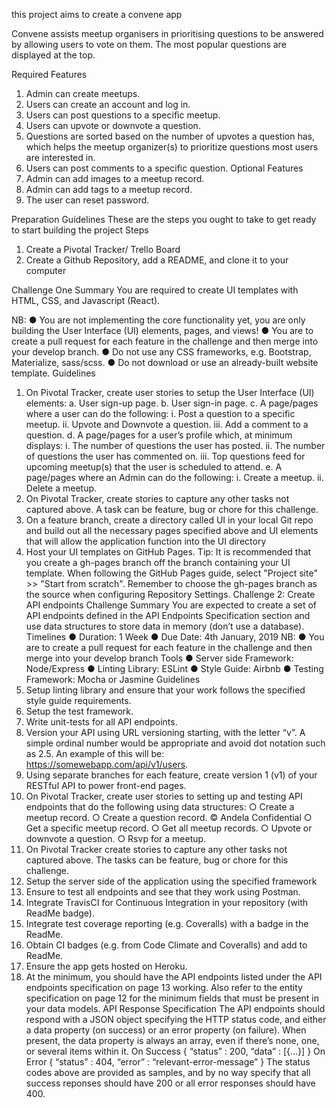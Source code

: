 this project aims to create a convene app

Convene assists meetup organisers in prioritising questions to be answered by allowing users to vote on them. The most popular questions are displayed at the top.


Required Features
1. Admin can create meetups.
2. Users can create an account and log in.
3. Users can post questions to a specific meetup.
4. Users can upvote or downvote a question.
5. Questions are sorted based on the number of upvotes a question has, which helps the meetup organizer(s) to prioritize questions most users are interested in.
6. Users can post comments to a specific question.
Optional Features
1. Admin can add images to a meetup record.
2. Admin can add tags to a meetup record.
3. The user can reset password.


Preparation Guidelines
These are the steps you ought to take to get ready to start building the project
Steps
1. Create a Pivotal Tracker/ Trello Board
2. Create a Github Repository, add a README, and clone it to your computer


Challenge One Summary
You are required to create UI templates with HTML, CSS, and Javascript (React).

NB:
● You are not implementing the core functionality yet, you are only building the User Interface (UI) elements, pages, and views!
● You are to create a pull request for each feature in the challenge and then merge into your develop branch.
● Do not use any CSS frameworks, e.g. Bootstrap, Materialize, sass/scss.
● Do not download or use an already-built website template. 
Guidelines
1. On Pivotal Tracker, create user stories to setup the User Interface (UI) elements:
a. User sign-up page.
b. User sign-in page.
c. A page/pages where a user can do the following:
i. Post a question to a specific meetup.
ii. Upvote and Downvote a question.
iii. Add a comment to a question.
d. A page/pages for a user’s profile which, at minimum displays:
i. The number of questions the user has posted.
ii. The number of questions the user has commented on.
iii. Top questions feed for upcoming meetup(s) that the user is scheduled to
attend.
e. A page/pages where an Admin can do the following:
i. Create a meetup.
ii. Delete a meetup.
2. On Pivotal Tracker, create stories to capture any other tasks not captured above. A
task can be feature, bug or chore for this challenge.
3. On a feature branch, create a directory called UI in your local Git repo and build out all
the necessary pages specified above and UI elements that will allow the application
function into the UI directory
4. Host your UI templates on GitHub Pages.
Tip: It is recommended that you create a gh-pages branch off the branch containing your
UI template. When following the GitHub Pages guide, select "Project site" >> "Start from
scratch". Remember to choose the gh-pages branch as the source when configuring
Repository Settings.
Challenge 2: Create API endpoints
Challenge Summary
You are expected to create a set of API endpoints defined in the API Endpoints Specification
section and use data structures to store data in memory (don’t use a database).
Timelines
● Duration: 1 Week
● Due Date: 4th January, 2019
NB:
● You are to create a pull request for each feature in the challenge and then merge into
your develop branch
Tools
● Server side Framework: Node/Express
● Linting Library: ESLint
● Style Guide: Airbnb
● Testing Framework: Mocha or Jasmine
Guidelines
1. Setup linting library and ensure that your work follows the specified style guide
requirements.
2. Setup the test framework.
3. Write unit-tests for all API endpoints.
4. Version your API using URL versioning starting, with the letter “v”. A simple ordinal
number would be appropriate and avoid dot notation such as 2.5. An example of this
will be: https://somewebapp.com/api/v1/users.
5. Using separate branches for each feature, create version 1 (v1) of your RESTful API to
power front-end pages.
6. On Pivotal Tracker, create user stories to setting up and testing API endpoints that do
the following using data structures:
○ Create a meetup record.
○ Create a question record.
© Andela Confidential
○ Get a specific meetup record.
○ Get all meetup records.
○ Upvote or downvote a question.
○ Rsvp for a meetup.
7. On Pivotal Tracker create stories to capture any other tasks not captured above. The
tasks can be feature, bug or chore for this challenge.
8. Setup the server side of the application using the specified framework
9. Ensure to test all endpoints and see that they work using Postman.
10. Integrate TravisCI for Continuous Integration in your repository (with ReadMe badge).
11. Integrate test coverage reporting (e.g. Coveralls) with a badge in the ReadMe.
12. Obtain CI badges (e.g. from Code Climate and Coveralls) and add to ReadMe.
13. Ensure the app gets hosted on Heroku.
14. At the minimum, you should have the API endpoints listed under the API endpoints
specification on page 13 working. Also refer to the entity specification on page 12 for
the minimum fields that must be present in your data models.
API Response Specification
The API endpoints should respond with a JSON object specifying the HTTP status code, and
either a data property (on success) or an error property (on failure). When present, the data
property is always an array, even if there’s none, one, or several items within it.
On Success
{
“status” : 200,
“data” : [{...}]
}
On Error
{
“status” : 404,
“error” : “relevant-error-message”
}
The status codes above are provided as samples, and by no way specify that all success
reponses should have 200 or all error responses should have 400.

